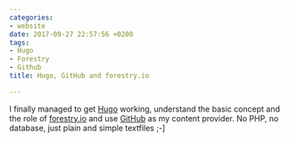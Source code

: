 ```yaml
---
categories:
- website
date: 2017-09-27 22:57:56 +0200
tags:
- Hugo
- Forestry
- Github
title: Hugo, GitHub and forestry.io

---
```

I finally managed to get [Hugo](https://gohugo.io) working, understand the basic concept and the role of [forestry.io](https://forestry.io) and use [GitHub](https://github.com) as my content provider.
No PHP, no database, just plain and simple textfiles ;-]